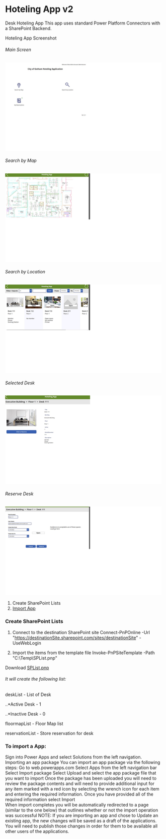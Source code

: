 # Hoteling App v2
Desk Hoteling App
This app uses standard Power Platform Connectors with a SharePoint Backend. 

Hoteling App Screenshot

###### Main Screen
![Screenshot](https://github.com/MSPFE2019/HotelApp/blob/main/MainScreen.jpg)

###### Search by Map
![Screenshot](https://github.com/MSPFE2019/HotelApp/blob/main/SearchbyMap.jpg)

###### Search by Location
![Screenshot](https://github.com/MSPFE2019/HotelApp/blob/main/SearchbyLocation.jpg)

###### Selected Desk
![Screenshot](https://github.com/MSPFE2019/HotelApp/blob/main/Select_SearchbyMap.jpg)

###### Reserve Desk
![Screenshot](https://github.com/MSPFE2019/HotelApp/blob/main/DeskSelection.jpg)


1. Create SharePoint Lists
2. [Import App](https://powerapps.microsoft.com/en-us/blog/powerapps-packaging/#:~:text=You%20can%20import%20an%20app%20package%20via%20the,2%20Select%20Apps%20from%20the%20left%20navigation%20bar)

### Create SharePoint Lists

1. Connect to the destination SharePoint site 
Connect-PnPOnline -Url "https://destinationSite.sharepoint.com/sites/destinationSite"  -UseWebLogin

2. Import the items from the template file
Invoke-PnPSiteTemplate -Path "C:\Temp\SPList.pnp"

Download [SPList.pnp](https://github.com/MSPFE2019/HotelApp/blob/main/SPList.pnp)
###### It will create the following list:

deskList - List of Desk

..*Active Desk - 1

..*Inactive Desk - 0


floormapList - Floor Map list

reservationList - Store reservation for desk


### To import a App:
Sign into Power Apps and select Solutions from the left navigation.
Importing an app package
You can import an app package via the following steps:
Go to web.powerapps.com
Select Apps from the left navigation bar
Select Import package
Select Upload and select the app package file that you want to import
Once the package has been uploaded you will need to review the package contents and will need to provide additional input for any item marked with a red icon by selecting the wrench icon for each item and entering the required information.
Once you have provided all of the required information select Import  
When import completes you will be automatically redirected to a page (similar to the one below) that outlines whether or not the import operation was successful
NOTE: If you are importing an app and chose to Update an existing app, the new changes will be saved as a draft of the applications.  You will need to publish those changes in order for them to be available all other users of the applications.




